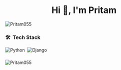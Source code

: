 
<!--
**Pritam055/pritam055** is a ✨ _special_ ✨ repository because its `README.md` (this file) appears on your GitHub profile.

Here are some ideas to get you started:

- 🔭 I’m currently working on ...
- 🌱 I’m currently learning ...
- 👯 I’m looking to collaborate on ...
- 🤔 I’m looking for help with ...
- 💬 Ask me about ...
- 📫 How to reach me: ...
- 😄 Pronouns: ...
- ⚡ Fun fact: ...
-->

###
<h1 align="center">Hi 👋, I'm Pritam</h1>

<!--
<p><img align="left" src="https://github-readme-stats.vercel.app/api/top-langs?username=Pritam055&show_icons=true&locale=en&layout=compact&refresh=1&theme=dark&count_private=true" alt="Pritam055" /></p>

<p>&nbsp;<img align="center" src="https://github-readme-stats.vercel.app/api?username=Pritam055&show_icons=true&locale=en&theme=dark&include_all_commits=true&count_private=true" alt="Pritam055" /></p>
-->
<p><img align="center" src="https://github-readme-streak-stats.herokuapp.com/?user=Pritam055&theme=dark" alt="Pritam055" /></p>

###
### 🛠 &nbsp;Tech Stack
![Python](https://img.shields.io/badge/-Python-white?style=for-the-badge&logo=python)&nbsp;
![Django](https://img.shields.io/badge/-Django-white?style=for-the-badge&logo=django&logoColor=092E20)&nbsp;
###
<p align="left"> <img src="https://komarev.com/ghpvc/?username=Pritam055&label=Profile%20views&color=0e75b6&style=flat&label=👀" alt="Pritam055" /> </p>
